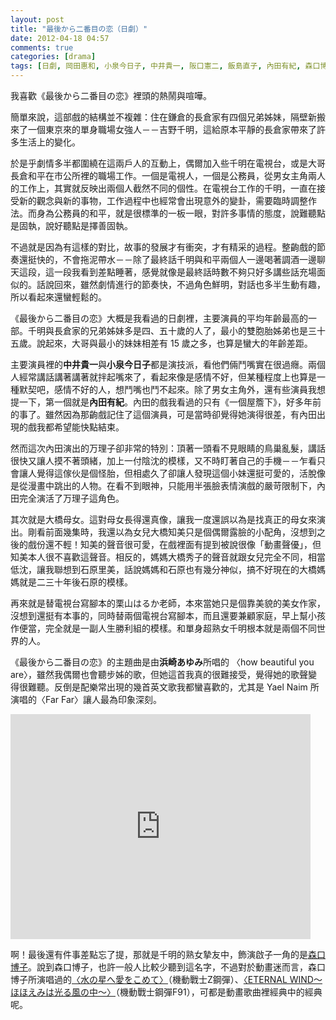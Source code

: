 ```yaml
---
layout: post
title: "最後から二番目の恋（日劇）"
date: 2012-04-18 04:57
comments: true
categories: [drama]
tags: [日劇, 岡田惠和, 小泉今日子, 中井貴一, 阪口憲二, 飯島直子, 內田有紀, 森口博子, 浜崎あゆみ]
---
```


我喜歡《最後から二番目の恋》裡頭的熱鬧與喧嘩。

簡單來說，這部戲的結構並不複雜：住在鎌倉的長倉家有四個兄弟姊妹，隔壁新搬來了一個東京來的單身職場女強人－－吉野千明，這給原本平靜的長倉家帶來了許多生活上的變化。

<!-- more -->

於是乎劇情多半都圍繞在這兩戶人的互動上，偶爾加入些千明在電視台，或是大哥長倉和平在市公所裡的職場工作。一個是電視人，一個是公務員，從男女主角兩人的工作上，其實就反映出兩個人截然不同的個性。在電視台工作的千明，一直在接受新的觀念與新的事物，工作過程中也經常會出現意外的變卦，需要臨時調整作法。而身為公務員的和平，就是很標準的一板一眼，對許多事情的態度，說難聽點是固執，說好聽點是擇善固執。

不過就是因為有這樣的對比，故事的發展才有衝突，才有精采的過程。整齣戲的節奏還挺快的，不會拖泥帶水－－除了最終話千明與和平兩個人一邊喝著調酒一邊聊天這段，這一段我看到差點睡著，感覺就像是最終話時數不夠只好多講些話充場面似的。話說回來，雖然劇情進行的節奏快，不過角色鮮明，對話也多半生動有趣，所以看起來還蠻輕鬆的。

《最後から二番目の恋》大概是我看過的日劇裡，主要演員的平均年齡最高的一部。千明與長倉家的兄弟姊妹多是四、五十歲的人了，最小的雙胞胎姊弟也是三十五歲。說起來，大哥與最小的妹妹相差有 15 歲之多，也算是蠻大的年齡差距。

主要演員裡的**中井貴一**與**小泉今日子**都是演技派，看他們倆鬥嘴實在很過癮。兩個人經常講話講著講著就拌起嘴來了，看起來像是感情不好，但某種程度上也算是一種默契吧，感情不好的人，想鬥嘴也鬥不起來。除了男女主角外，還有些演員我想提一下，第一個就是**內田有紀**。內田的戲我看過的只有《一個屋簷下》，好多年前的事了。雖然因為那齣戲記住了這個演員，可是當時卻覺得她演得很差，有內田出現的戲我都希望能快點結束。

然而這次內田演出的万理子卻非常的特別：頂著一頭看不見眼睛的鳥巢亂髮，講話很快又讓人摸不著頭緒，加上一付陰沈的模樣，又不時盯著自己的手機－－乍看只會讓人覺得這傢伙是個怪胎，但相處久了卻讓人發現這個小妹還挺可愛的，活脫像是從漫畫中跳出的人物。在看不到眼神，只能用半張臉表情演戲的嚴苛限制下，內田完全演活了万理子這角色。

其次就是大橋母女。這對母女長得還真像，讓我一度還誤以為是找真正的母女來演出。剛看前面幾集時，我還以為女兒大橋知美只是個偶爾露臉的小配角，沒想到之後的戲份還不輕！知美的聲音很可愛，在戲裡面有提到被說很像「動畫聲優」，但知美本人很不喜歡這聲音。相反的，媽媽大橋秀子的聲音就跟女兒完全不同，相當低沈，讓我聯想到石原里美，話說媽媽和石原也有幾分神似，搞不好現在的大橋媽媽就是二三十年後石原的模樣。

再來就是替電視台寫腳本的栗山はるか老師，本來當她只是個靠美貌的美女作家，沒想到還挺有本事的，同時替兩個電視台寫腳本，而且還要兼顧家庭，早上幫小孩作便當，完全就是一副人生勝利組的模樣。和單身超熟女千明根本就是兩個不同世界的人。

《最後から二番目の恋》的主題曲是由**浜崎あゆみ**所唱的 〈how beautiful you are〉，雖然我偶爾也會聽步姊的歌，但她這首我真的很難接受，覺得她的歌聲變得很難聽。反倒是配樂常出現的幾首英文歌我都蠻喜歡的，尤其是 Yael Naim 所演唱的〈Far Far〉讓人最為印象深刻。

<iframe width="480" height="360" src="http://www.youtube.com/embed/HKWE5m_2wug?rel=0" frameborder="0" allowfullscreen></iframe>

啊！最後還有件事差點忘了提，那就是千明的熟女摯友中，飾演啟子一角的是[森口博子][wikipedia]。說到森口博子，也許一般人比較少聽到這名字，不過對於動畫迷而言，森口博子所演唱過的[〈水の星へ愛をこめて〉][youtu]（機動戰士Z鋼彈）、[〈ETERNAL WIND〜ほほえみは光る風の中〜〉][youtu 2]（機動戰士鋼彈F91），可都是動畫歌曲裡經典中的經典呢。

[wikipedia]: http://zh.wikipedia.org/wiki/%E6%A3%AE%E5%8F%A3%E5%8D%9A%E5%AD%90
[youtu]: http://youtu.be/rFOhzAEXRPo
[youtu 2]: http://youtu.be/MJh5UjrHQ8w